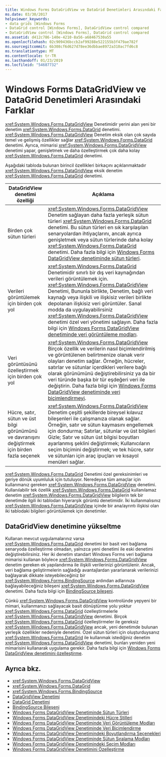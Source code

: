 ```yaml
---
title: Windows Forms DataGridView ve DataGrid Denetimleri Arasındaki Farklar
ms.date: 03/30/2017
helpviewer_keywords:
- data grids [Windows Forms
- DataGrid control [Windows Forms], DataGridView control compared
- DataGridView control [Windows Forms], DataGrid control compared
ms.assetid: d412c786-140e-4210-8a56-a68467530a55
ms.openlocfilehash: 02c909436bccb2af99288e522155b3f479ae782f
ms.sourcegitcommit: 6b308cf6d627d78ee36dbbae8972a310ac7fd6c8
ms.translationtype: MT
ms.contentlocale: tr-TR
ms.lasthandoff: 01/23/2019
ms.locfileid: "54687732"
---
```

# <a name="differences-between-the-windows-forms-datagridview-and-datagrid-controls"></a>Windows Forms DataGridView ve DataGrid Denetimleri Arasındaki Farklar
<xref:System.Windows.Forms.DataGridView> Denetimidir yerini alan yeni bir denetim <xref:System.Windows.Forms.DataGrid> denetimi. <xref:System.Windows.Forms.DataGridView> Denetim eksik olan çok sayıda temel ve gelişmiş özellikler sağlar <xref:System.Windows.Forms.DataGrid> denetimi. Ayrıca, mimarisi <xref:System.Windows.Forms.DataGridView> denetimi yapar, genişletmek ve daha özelleştirmek çok daha kolay <xref:System.Windows.Forms.DataGrid> denetimi.  
  
 Aşağıdaki tabloda bulunan birincil özellikleri birkaçını açıklanmaktadır <xref:System.Windows.Forms.DataGridView> eksik denetim <xref:System.Windows.Forms.DataGrid> denetimi.  
  
|DataGridView denetimi özelliği|Açıklama|  
|----------------------------------|-----------------|  
|Birden çok sütun türleri|<xref:System.Windows.Forms.DataGridView> Denetim sağlayan daha fazla yerleşik sütun türleri <xref:System.Windows.Forms.DataGrid> denetimi. Bu sütun türleri en sık karşılaşılan senaryolardan ihtiyaçlarını, ancak ayrıca genişletmek veya sütun türlerinde daha kolay <xref:System.Windows.Forms.DataGrid> denetimi. Daha fazla bilgi için [Windows Forms DataGridView denetiminde sütun türleri](../../../../docs/framework/winforms/controls/column-types-in-the-windows-forms-datagridview-control.md).|  
|Verileri görüntülemek için birden çok yol|<xref:System.Windows.Forms.DataGrid> Denetimidir sınırlı bir dış veri kaynağından verileri görüntülemek için. <xref:System.Windows.Forms.DataGridView> Denetimi, Bununla birlikte, Denetim, bağlı veri kaynağı veya ilişkili ve ilişkisiz verileri birlikte depolanan ilişkisiz veri görüntüler. Sanal modda da uygulayabilirsiniz <xref:System.Windows.Forms.DataGridView> denetimi özel veri yönetimi sağlayın. Daha fazla bilgi için [Windows Forms DataGridView denetiminde veri görüntüleme modları](../../../../docs/framework/winforms/controls/data-display-modes-in-the-windows-forms-datagridview-control.md).|  
|Veri görüntüsünü özelleştirmek için birden çok yol|<xref:System.Windows.Forms.DataGridView> Birçok özellik ve verilerin nasıl biçimlendirilmiş ve görüntülenen belirtmenize olanak verir olayları denetim sağlar. Örneğin, hücreler, satırlar ve sütunlar içerdikleri verilere bağlı olarak görünümünü değiştirebilirsiniz ya da bir veri türünde başka bir tür eşdeğeri veri ile değiştirin. Daha fazla bilgi için [Windows Forms DataGridView denetiminde veri biçimlendirmeyi](../../../../docs/framework/winforms/controls/data-formatting-in-the-windows-forms-datagridview-control.md).|  
|Hücre, satır, sütun ve üst bilgi görünümünü ve davranışını değiştirmek için birden fazla seçenek|<xref:System.Windows.Forms.DataGridView> Denetim çeşitli şekillerde bireysel kılavuz bileşenleri ile çalışmanıza olanak sağlar. Örneğin, satır ve sütun kaymasını engellemek için dondurma; Satırlar, sütunlar ve üst bilgileri Gizle; Satır ve sütun üst bilgisi boyutları ayarlanmış şeklini değiştirmek; Kullanıcıların seçim biçimini değiştirmek; ve tek hücre, satır ve sütunları için araç ipuçları ve kısayol menüleri sağlar.|  
  
 <xref:System.Windows.Forms.DataGrid> Denetimi özel gereksinimleri ve geriye dönük uyumluluk için tutuluyor. Neredeyse tüm amaçlar için kullanmanız gereken <xref:System.Windows.Forms.DataGridView> denetimi. Kullanılabilir tek özellik <xref:System.Windows.Forms.DataGrid> kullanılamaz denetim <xref:System.Windows.Forms.DataGridView> bilgilerin tek bir denetimde ilgili iki tablodan hiyerarşik görüntü denetimidir. İki kullanmalısınız <xref:System.Windows.Forms.DataGridView> içinde bir ana/ayrıntı ilişkisi olan iki tablodaki bilgileri görüntülemek için denetimler.  
  
## <a name="upgrading-to-the-datagridview-control"></a>DataGridView denetimine yükseltme  
 Kullanan mevcut uygulamalarınız varsa <xref:System.Windows.Forms.DataGrid> denetimi bir basit veri bağlama senaryoda özelleştirme olmadan, yalnızca yeni denetimi ile eski denetimi değiştirebilirsiniz. Her iki denetim standart Windows Forms veri bağlama mimarisi kullanan böylece <xref:System.Windows.Forms.DataGridView> denetim gereken ek yapılandırma ile ilişkili verilerinizi görüntülenir. Ancak, veri bağlama geliştirmelerin sağladığı avantajlardan yararlanarak verilerinizi bağlayarak dikkate isteyebileceğiniz bir <xref:System.Windows.Forms.BindingSource> ardından adlarınıza bağlayabileceğiniz bileşeni <xref:System.Windows.Forms.DataGridView> denetimi. Daha fazla bilgi için [BindingSource bileşeni](../../../../docs/framework/winforms/controls/bindingsource-component.md).  
  
 Çünkü <xref:System.Windows.Forms.DataGridView> kontrolünde yepyeni bir mimari, kullanmanızı sağlayacak basit dönüştürme yolu yoktur <xref:System.Windows.Forms.DataGrid> özelleştirmelerle <xref:System.Windows.Forms.DataGridView> denetimi. Birçok <xref:System.Windows.Forms.DataGrid> özelleştirmeler ile gereksiz <xref:System.Windows.Forms.DataGridView> ancak, yeni denetimde bulunan yerleşik özellikler nedeniyle denetimi. Özel sütun türleri için oluşturduysanız <xref:System.Windows.Forms.DataGrid> ile kullanmak istediğiniz denetim <xref:System.Windows.Forms.DataGridView> denetimi, bunları yeniden yeni mimarisini kullanarak uygulama gerekir. Daha fazla bilgi için [Windows Forms DataGridView denetimini özelleştirme](../../../../docs/framework/winforms/controls/customizing-the-windows-forms-datagridview-control.md).  
  
## <a name="see-also"></a>Ayrıca bkz.
- <xref:System.Windows.Forms.DataGridView>
- <xref:System.Windows.Forms.DataGrid>
- <xref:System.Windows.Forms.BindingSource>
- [DataGridView Denetimi](../../../../docs/framework/winforms/controls/datagridview-control-windows-forms.md)
- [DataGrid Denetimi](../../../../docs/framework/winforms/controls/datagrid-control-windows-forms.md)
- [BindingSource Bileşeni](../../../../docs/framework/winforms/controls/bindingsource-component.md)
- [Windows Forms DataGridView Denetiminde Sütun Türleri](../../../../docs/framework/winforms/controls/column-types-in-the-windows-forms-datagridview-control.md)
- [Windows Forms DataGridView Denetimindeki Hücre Stilleri](../../../../docs/framework/winforms/controls/cell-styles-in-the-windows-forms-datagridview-control.md)
- [Windows Forms DataGridView Denetiminde Veri Görüntüleme Modları](../../../../docs/framework/winforms/controls/data-display-modes-in-the-windows-forms-datagridview-control.md)
- [Windows Forms DataGridView Denetiminde Veri Biçimlendirme](../../../../docs/framework/winforms/controls/data-formatting-in-the-windows-forms-datagridview-control.md)
- [Windows Forms DataGridView Denetimindeki Boyutlandırma Seçenekleri](../../../../docs/framework/winforms/controls/sizing-options-in-the-windows-forms-datagridview-control.md)
- [Windows Forms DataGridView Denetiminde Sütun Sıralama Modları](../../../../docs/framework/winforms/controls/column-sort-modes-in-the-windows-forms-datagridview-control.md)
- [Windows Forms DataGridView Denetimindeki Seçim Modları](../../../../docs/framework/winforms/controls/selection-modes-in-the-windows-forms-datagridview-control.md)
- [Windows Forms DataGridView Denetimini Özelleştirme](../../../../docs/framework/winforms/controls/customizing-the-windows-forms-datagridview-control.md)
